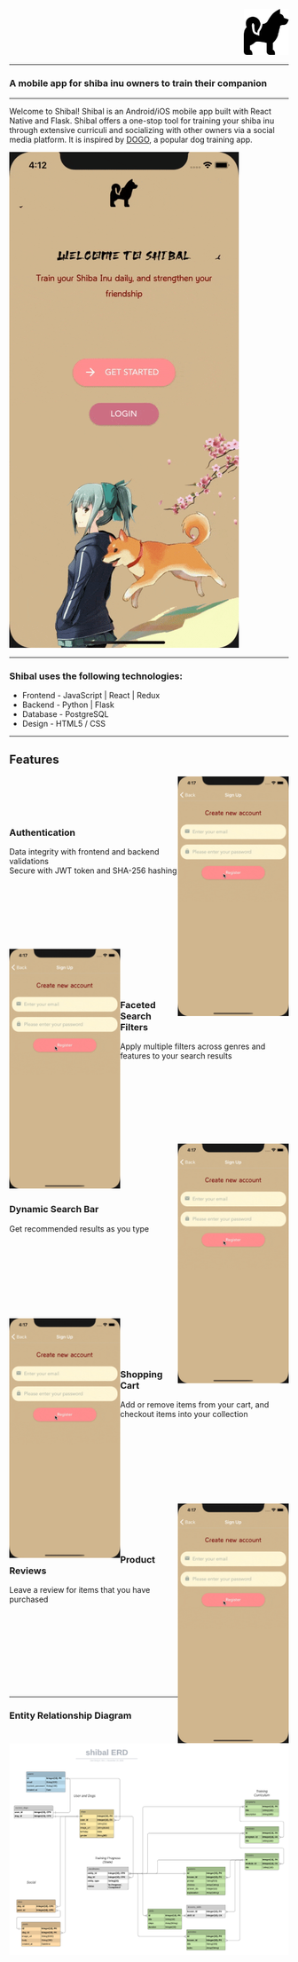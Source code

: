 <p align="right">
<!--    <a href="https://wogos.herokuapp.com/"> -->
      <img src="frontend/src/assets/logo.png" width="81px" alt="wogos"/>
<!--    </a> -->
</p>

---

### A mobile app for shiba inu owners to train their companion

---

Welcome to Shibal! Shibal is an Android/iOS mobile app built with React Native and Flask. Shibal offers a one-stop tool for training your shiba inu through extensive curriculi and socializing with other owners via a social media platform. It is inspired by [DOGO](https://dogo.app/), a popular dog training app.

<img src="documentation/readme/welcome_screen.gif">

---

### Shibal uses the following technologies:

- Frontend - JavaScript | React | Redux
- Backend - Python | Flask
- Database - PostgreSQL
- Design - HTML5 / CSS

---

## Features<br>
<img margin-right="50px" src="documentation/readme/authentication.gif" align="right" width="200px"> <br><br><br><br>
### Authentication<br>
Data integrity with frontend and backend validations<br>
Secure with JWT token and SHA-256 hashing<br>

<br><br><br><br><br><br><br>
<img src="documentation/readme/authentication.gif" align="left" width="200px"> 
<br><br><br><br>
### Faceted Search Filters<br>

   Apply multiple filters across genres and features to your search results

<br><br><br><br>
<br><br><br><br>
<img margin-right="50px" src="documentation/readme/authentication.gif" align="right" width="200px" >
<br><br><br><br><br>
### Dynamic Search Bar<br>
Get recommended results as you type
<br><br><br><br><br><br>
<br><br><br><br>
<img src="documentation/readme/authentication.gif" align="left" width="200px"> <br><br><br><br>

### Shopping Cart <br>
Add or remove items from your cart, and checkout items into your collection<br><br>
<br><br><br><br><br><br><br><br>
<img margin-right="50px" src="documentation/readme/authentication.gif" align="right" width="200px" >
<br><br><br><br>
### Product Reviews<br>
Leave a review for items that you have purchased
<br><br><br><br><br>
<br><br><br><br><br>

---
### Entity Relationship Diagram

<img src="documentation/Entity_Relationship_Diagram.png" />
